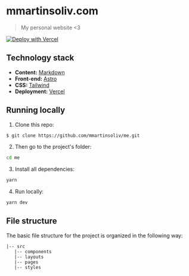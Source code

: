 # mmartinsoliv.com

> My personal website <3

[![Deploy with Vercel](https://vercel.com/button)](https://vercel.com/new/clone?repository-url=https%3A%2F%2Fgithub.com%2Fmmartinsoliv%2Fme)

## Technology stack

- **Content:** [Markdown](https://daringfireball.net/projects/markdown/)
- **Front-end:** [Astro](https://astro.build/)
- **CSS:** [Tailwind](https://tailwindcss.com)
- **Deployment:** [Vercel](https://vercel.com/)

## Running locally

1. Clone this repo:

```sh
$ git clone https://github.com/mmartinsoliv/me.git
```

2. Then go to the project's folder:

```sh
cd me
```

3. Install all dependencies:

```sh
yarn
```

4. Run locally:

```sh
yarn dev
```

## File structure

The basic file structure for the project is organized in the following way:

```
|-- src
   |-- components
   |-- layouts
   |-- pages
   |-- styles
```
